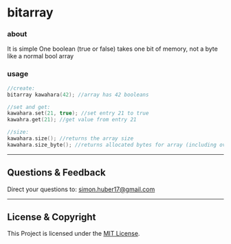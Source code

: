 # bitarray

### about
It is simple
One boolean (true or false) takes one bit of memory, not a byte like a normal bool array

### usage

```C++
//create:
bitarray kawahara(42); //array has 42 booleans

//set and get:
kawahara.set(21, true); //set entry 21 to true
kawahra.get(21); //get value from entry 21

//size:
kawahara.size(); //returns the array size
kawahara.size_byte(); //returns allocated bytes for array (including overhead)
```

---

## Questions & Feedback
Direct your questions to: simon.huber17@gmail.com

---

## License & Copyright
This Project is licensed under the [MIT License](LICENSE).

